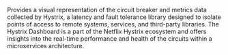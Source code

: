  Provides a visual representation of the circuit breaker and metrics data collected by Hystrix, a latency and fault tolerance library designed to isolate points of access to remote systems, services, and third-party libraries. The Hystrix Dashboard is a part of the Netflix Hystrix ecosystem and offers insights into the real-time performance and health of the circuits within a microservices architecture.
